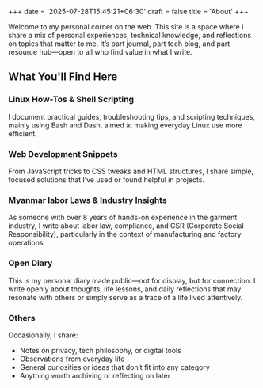 +++
date = '2025-07-28T15:45:21+06:30'
draft = false
title = 'About'
+++

Welcome to my personal corner on the web. This site is a space where I share a mix of personal experiences, technical knowledge, and reflections on topics that matter to me. It’s part journal, part tech blog, and part resource hub—open to all who find value in what I write.

## What You'll Find Here

### Linux How-Tos & Shell Scripting
I document practical guides, troubleshooting tips, and scripting techniques, mainly using Bash and Dash, aimed at making everyday Linux use more efficient.

### Web Development Snippets
From JavaScript tricks to CSS tweaks and HTML structures, I share simple, focused solutions that I’ve used or found helpful in projects.

### Myanmar labor Laws & Industry Insights
As someone with over 8 years of hands-on experience in the garment industry, I write about labor law, compliance, and CSR (Corporate Social Responsibility), particularly in the context of manufacturing and factory operations.

### Open Diary
This is my personal diary made public—not for display, but for connection. I write openly about thoughts, life lessons, and daily reflections that may resonate with others or simply serve as a trace of a life lived attentively.

### Others
Occasionally, I share:
- Notes on privacy, tech philosophy, or digital tools
- Observations from everyday life
- General curiosities or ideas that don’t fit into any category
- Anything worth archiving or reflecting on later
